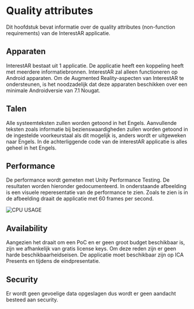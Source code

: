 # Quality attributes
Dit hoofdstuk bevat informatie over de quality attributes (non-function requirements) van de InterestAR applicatie.

## Apparaten
InterestAR bestaat uit 1 applicatie. De applicatie heeft een koppeling heeft met meerdere informatiebronnen. InterestAR zal alleen functioneren op Android apparaten. Om de Augmented Reality-aspecten van InterestAR te ondersteunen, is het noodzadelijk dat deze apparaten beschikken over een minimale Androidversie van 7.1 Nougat.

## Talen
Alle systeemteksten zullen worden getoond in het Engels. Aanvullende teksten zoals informatie bij bezienswaardigheden zullen worden getoond in de ingestelde voorkeurstaal als dit mogelijk is, anders wordt er uitgeweken naar Engels. In de achterliggende code van de interestAR applicatie is alles geheel in het Engels.

## Performance
De performance wordt gemeten met Unity Performance Testing. De resultaten worden hieronder gedocumenteerd. 
In onderstaande afbeelding is een visuele reperesentatie van de performance te zien. Zoals te zien is in de afbeelding draait de applicatie met 60 frames per second. 

![CPU USAGE](https://github.com/TimMaasGeesteranus/AangevuldeRealiteit/blob/development/docs/Softwareguidebook/Media/CPU_usage.png)

## Availability
Aangezien het draait om een PoC en er geen groot budget beschikbaar is, zijn we afhankelijk van gratis license keys. Om deze reden zijn er geen harde beschikbaarheidseisen. De applicatie moet beschikbaar zijn op ICA Presents en tijdens de eindpresentatie.

## Security
Er wordt geen gevoelige data opgeslagen dus wordt er geen aandacht besteed aan security.
